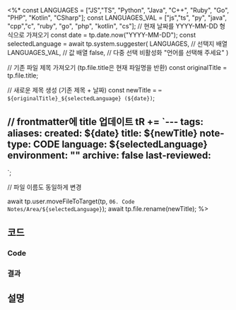 <%*
  const LANGUAGES = ["JS","TS", "Python", "Java", "C++", "Ruby", "Go", "PHP", "Kotlin", "CSharp"];
  const LANGUAGES_VAL = ["js","ts", "py", "java", "cpp","c", "ruby", "go", "php", "kotlin", "cs"];
  // 현재 날짜를 YYYY-MM-DD 형식으로 가져오기
  const date = tp.date.now("YYYY-MM-DD");
  const selectedLanguage = await tp.system.suggester(
	  LANGUAGES, // 선택지 배열
	  LANGUAGES_VAL, // 값 배열
	  false, // 다중 선택 비활성화
	  "언어를 선택해 주세요"
  )
  
  // 기존 파일 제목 가져오기 (tp.file.title은 현재 파일명을 반환)
  const originalTitle = tp.file.title;
  
  // 새로운 제목 생성 (기존 제목 + 날짜)
  const newTitle = `⌨️ ${originalTitle}_${selectedLanguage} (${date})`;
  
  // frontmatter에 title 업데이트
  tR += `---
tags:
aliases: 
created: ${date}
title: ${newTitle}
note-type: CODE
language: ${selectedLanguage}
environment: ""
archive: false
last-reviewed:
---
`;
  
  // 파일 이름도 동일하게 변경
  
  await tp.user.moveFileToTarget(tp, `06. Code Notes/Area/${selectedLanguage}`);
  await tp.file.rename(newTitle);
%>

## 코드

### Code

### 결과

## 설명